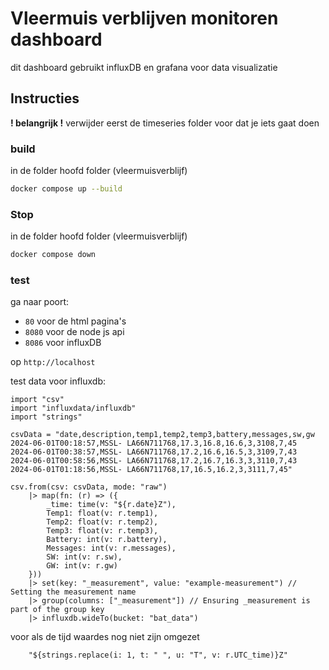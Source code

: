 # Vleermuis verblijven monitoren dashboard
dit dashboard gebruikt influxDB en grafana voor data visualizatie

## Instructies
**! belangrijk !** verwijder eerst de timeseries folder voor dat je iets gaat doen

### build
in de folder hoofd folder (vleermuisverblijf)
```bash
docker compose up --build
```

### Stop
in de folder hoofd folder (vleermuisverblijf)
```bash
docker compose down
```

### test
ga naar poort:
 - `80` voor de html pagina's
 - `8080` voor de node js api
 - `8086` voor influxDB

op `http://localhost`


test data voor influxdb:
```
import "csv"
import "influxdata/influxdb"
import "strings"

csvData = "date,description,temp1,temp2,temp3,battery,messages,sw,gw
2024-06-01T00:18:57,MSSL- LA66N711768,17.3,16.8,16.6,3,3108,7,45
2024-06-01T00:38:57,MSSL- LA66N711768,17.2,16.6,16.5,3,3109,7,43
2024-06-01T00:58:56,MSSL- LA66N711768,17.2,16.7,16.3,3,3110,7,43
2024-06-01T01:18:56,MSSL- LA66N711768,17,16.5,16.2,3,3111,7,45"

csv.from(csv: csvData, mode: "raw")
    |> map(fn: (r) => ({
        _time: time(v: "${r.date}Z"),
        Temp1: float(v: r.temp1),
        Temp2: float(v: r.temp2),
        Temp3: float(v: r.temp3),
        Battery: int(v: r.battery),
        Messages: int(v: r.messages),
        SW: int(v: r.sw),
        GW: int(v: r.gw)
    }))
    |> set(key: "_measurement", value: "example-measurement") // Setting the measurement name
    |> group(columns: ["_measurement"]) // Ensuring _measurement is part of the group key
    |> influxdb.wideTo(bucket: "bat_data")

```

voor als de tijd waardes nog niet zijn omgezet

        "${strings.replace(i: 1, t: " ", u: "T", v: r.UTC_time)}Z"